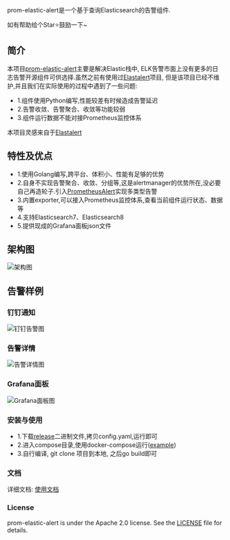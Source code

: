 prom-elastic-alert是一个基于查询Elasticsearch的告警组件. 

如有帮助给个Star⭐鼓励一下~️

## 简介

本项目[prom-elastic-alert](https://github.com/dream-mo/prom-elastic-alert)主要是解决Elastic栈中, ELK告警市面上没有更多的日志告警开源组件可供选择.虽然之前有使用过[Elastalert](https://github.com/Yelp/elastalert)项目,
但是该项目已经不维护,并且我们在实际使用的过程中遇到了一些问题:

- 1.组件使用Python编写,性能较差有时候造成告警延迟
- 2.告警收敛、告警聚合、收敛等功能较弱
- 3.组件运行数据不能对接Prometheus监控体系

本项目灵感来自于[Elastalert](https://github.com/Yelp/elastalert)

## 特性及优点

- 1.使用Golang编写,跨平台、体积小、性能有足够的优势
- 2.自身不实现告警聚合、收敛、分组等,这是alertmanager的优势所在,没必要自己再造轮子.引入[PrometheusAlert](https://github.com/feiyu563/PrometheusAlert)实现多类型告警
- 3.内置exporter,可以接入Prometheus监控体系,查看当前组件运行状态、数据等
- 4.支持Elasticsearch7、Elasticsearch8
- 5.提供现成的Grafana面板json文件

## 架构图

![架构图](docs/img/architecture.png)

## 告警样例

### 钉钉通知

![钉钉告警图](docs/img/alert.png)

### 告警详情

![告警详情图](docs/img/detail.png)

### Grafana面板

![Grafana面板图](docs/img/grafana.png)

### 安装与使用

- 1.下载[release](https://github.com/dream-mo/prom-elastic-alert/releases)二进制文件,拷贝config.yaml,运行即可
- 2.进入compose目录,使用docker-compose运行([example](https://github.com/dream-mo/prom-elastic-alert/tree/main/example))
- 3.自行编译, git clone 项目到本地, 之后go build即可

### 文档

详细文档:  [使用文档](docs/document.md)

### License

prom-elastic-alert is under the Apache 2.0 license. See the [LICENSE](LICENSE) file for details.
